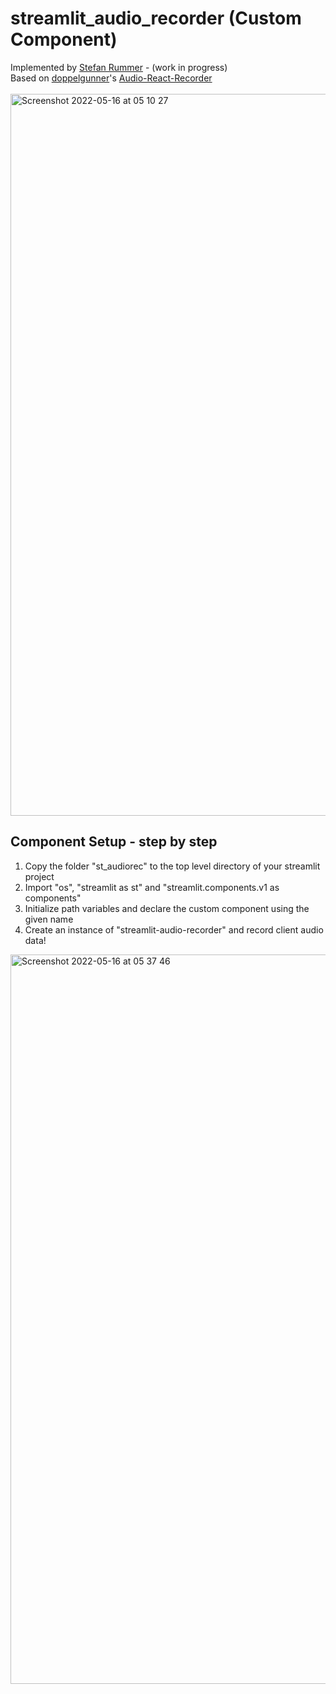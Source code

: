 # streamlit_audio_recorder (Custom Component)

Implemented by [Stefan Rummer](https://www.linkedin.com/in/stefanrmmr/) - (work in progress)<br/>
Based on [doppelgunner](https://github.com/doppelgunner/audio-react-recorder)'s [Audio-React-Recorder](https://www.npmjs.com/package/audio-react-recorder)<br/><br/>
<img width="1155" alt="Screenshot 2022-05-16 at 05 10 27" src="https://user-images.githubusercontent.com/82606558/168513839-2c11c104-66c2-413d-a3c6-879fba5eacaa.png">

## Component Setup - step by step
1. Copy the folder "st_audiorec" to the top level directory of your streamlit project
2. Import "os", "streamlit as st" and "streamlit.components.v1 as components"
3. Initialize path variables and declare the custom component using the given name
4. Create an instance of "streamlit-audio-recorder" and record client audio data!


<img width="1167" alt="Screenshot 2022-05-16 at 05 37 46" src="https://user-images.githubusercontent.com/82606558/168516152-1a4e9b83-59df-4e7f-8880-7fdb4d0b83b8.png">
